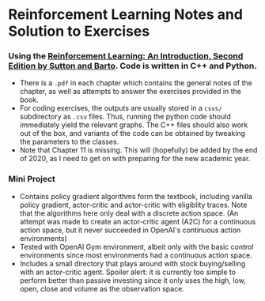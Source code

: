 # Reinforcement Learning Notes and Solution to Exercises
### Using the [Reinforcement Learning: An Introduction, Second Edition by Sutton and Barto](http://www.incompleteideas.net/book/the-book-2nd.html). Code is written in C++ and Python.

* There is a `.pdf` in each chapter which contains the general notes of the chapter, as well as attempts to answer the exercises provided in the book. 
* For coding exercises, the outputs are usually stored in a `csvs/` subdirectory as `.csv` files. Thus, running the python code should immediately yield the relevant graphs. The C++ files should also work out of the box, and variants of the code can be obtained by tweaking the parameters to the classes.
* Note that Chapter 11 is missing. This will (hopefully) be added by the end of 2020, as I need to get on with preparing for the new academic year.


### Mini Project
* Contains policy gradient algorithms form the textbook, including vanilla policy gradient, actor-critic and actor-critic with eligiblity traces. Note that the algorithms here only deal with a discrete action space. (An attempt was made to create an actor-critic agent (A2C) for a continuous action space, but it never succeeded in OpenAI's continuous action environments)
* Tested with OpenAI Gym environment, albeit only with the basic control environments since most environments had a continuous action space.
* Includes a small directory that plays around with stock buying/selling with an actor-critic agent. Spoiler alert: it is currently too simple to perform better than passive investing since it only uses the high, low, open, close and volume as the observation space.   